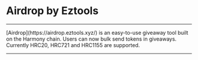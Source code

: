 <h1 aligh="center">Airdrop by Eztools</h1>

---

<p>
  [Airdrop](https://airdrop.eztools.xyz/) is an easy-to-use giveaway tool built on the Harmony chain. Users can now bulk send tokens in giveaways. Currently HRC20, HRC721 and HRC1155 are supported.
</p>

---
